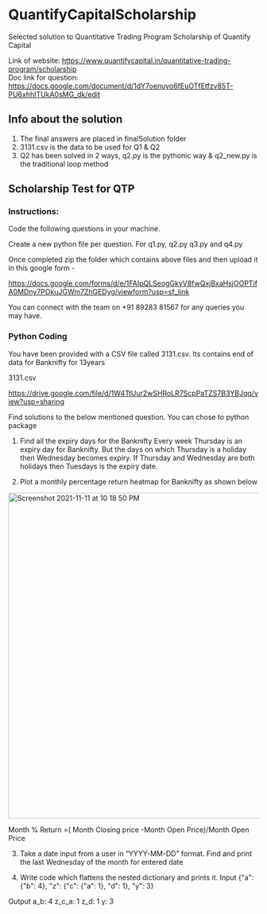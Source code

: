 # QuantifyCapitalScholarship

Selected solution to Quantitative Trading Program Scholarship of Quantify Capital

Link of website: https://www.quantifycapital.in/quantitative-trading-program/scholarship  
Doc link for question: https://docs.google.com/document/d/1dY7oenuyo6fEuOTfEtfzv85T-PU6xhhITUkA0sMG_dk/edit

## Info about the solution

1. The final answers are placed in finalSolution folder
2. 3131.csv is the data to be used for Q1 & Q2
3. Q2 has been solved in 2 ways, q2.py is the pythonic way & q2_new.py is the traditional loop method

## Scholarship Test for QTP

### Instructions:

Code the following questions in your machine.

Create a new python file per question. For q1.py, q2.py q3.py and q4.py

Once completed zip the folder which contains above files and then upload it in this google form -

https://docs.google.com/forms/d/e/1FAIpQLSeogGkyV8fwQxjBxaHsjOOPTifA0MDny7POkuJGWm7ZhGEDyg/viewform?usp=sf_link

You can connect with the team on +91 89283 81567 for any queries you may have.

### Python Coding

You have been provided with a CSV file called 3131.csv. Its contains end of data for Banknifty for 13years

3131.csv

https://drive.google.com/file/d/1W4TtUur2wSHRoLR7ScpPaTZS7B3YBJqq/view?usp=sharing

Find solutions to the below mentioned question. You can chose to python package

1. Find all the expiry days for the Banknifty
   Every week Thursday is an expiry day for Banknifty. But the days on which Thursday is a holiday then Wednesday becomes expiry. If Thursday and Wednesday are both holidays then Tuesdays is the expiry date.

2. Plot a monthly percentage return heatmap for Banknifty as shown below   

<img width="655" alt="Screenshot 2021-11-11 at 10 18 50 PM" src="https://user-images.githubusercontent.com/36126610/141338449-39f2a89d-250a-4acb-9373-c4f3b907f3c8.png">  


Month % Return =( Month Closing price -Month Open Price)/Month Open Price

3. Take a date input from a user in “YYYY-MM-DD” format. Find and print the last Wednesday of the month for entered date

4. Write code which flattens the nested dictionary and prints it.
   Input
   {"a": {"b": 4}, "z": {"c": {"a": 1}, "d": 1}, "y": 3}

Output
a_b: 4
z_c_a: 1
z_d: 1
y: 3
